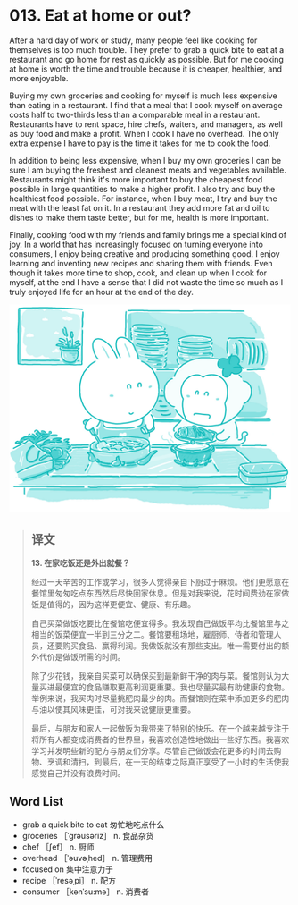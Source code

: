 # 013. Eat at home or out?

After a hard day of work or study, many people feel like cooking for themselves is too much trouble. They prefer to grab a quick bite to eat at a restaurant and go home for rest as quickly as possible. But for me cooking at home is worth the time and trouble because it is cheaper, healthier, and more enjoyable.

Buying my own groceries and cooking for myself is much less expensive than eating in a restaurant. I find that a meal that I cook myself on average costs half to two-thirds less than a comparable meal in a restaurant. Restaurants have to rent space, hire chefs, waiters, and managers, as well as buy food and make a profit. When I cook I have no overhead. The only extra expense I have to pay is the time it takes for me to cook the food.

In addition to being less expensive, when I buy my own groceries I can be sure I am buying the freshest and cleanest meats and vegetables available. Restaurants might think it's more important to buy the cheapest food possible in large quantities to make a higher profit. I also try and buy the healthiest food possible. For instance, when I buy meat, I try and buy the meat with the least fat on it. In a restaurant they add more fat and oil to dishes to make them taste better, but for me, health is more important.

Finally, cooking food with my friends and family brings me a special kind of joy. In a world that has increasingly focused on turning everyone into consumers, I enjoy being creative and producing something good. I enjoy learning and inventing new recipes and sharing them with friends. Even though it takes more time to shop, cook, and clean up when I cook for myself, at the end I have a sense that I did not waste the time so much as I truly enjoyed life for an hour at the end of the day.

![](.gitbook/assets/toefl-ibt-high-score-essays-013.jpg)

> ## 译文
>
> **13. 在家吃饭还是外出就餐？**
>
> 经过一天辛苦的工作或学习，很多人觉得亲自下厨过于麻烦。他们更愿意在餐馆里匆匆吃点东西然后尽快回家休息。但是对我来说，花时间费劲在家做饭是值得的，因为这样更便宜、健康、有乐趣。
>
> 自己买菜做饭吃要比在餐馆吃便宜得多。我发现自己做饭平均比餐馆里与之相当的饭菜便宜一半到三分之二。餐馆要租场地，雇厨师、侍者和管理人员，还要购买食品、赢得利润。我做饭就没有那些支出。唯一需要付出的额外代价是做饭所需的时间。
>
> 除了少花钱，我亲自买菜可以确保买到最新鲜干净的肉与菜。餐馆则认为大量买进最便宜的食品赚取更高利润更重要。我也尽量买最有助健康的食物。举例来说，我买肉时尽量挑肥肉最少的肉。而餐馆则在菜中添加更多的肥肉与油以使其风味更佳，可对我来说健康更重要。
>
> 最后，与朋友和家人一起做饭为我带来了特别的快乐。在一个越来越专注于将所有人都变成消费者的世界里，我喜欢创造性地做出一些好东西。我喜欢学习并发明些新的配方与朋友们分享。尽管自己做饭会花更多的时间去购物、烹调和清扫，到最后，在一天的结束之际真正享受了一小时的生活使我感觉自己并没有浪费时间。

## Word List

* grab a quick bite to eat 匆忙地吃点什么
* groceries ［ˈgrəusəriz］ n. 食品杂货
* chef ［ʃef］ n. 厨师
* overhead ［ˈəuvəˌhed］ n. 管理费用
* focused on 集中注意力于
* recipe ［ˈresəˌpi］ n. 配方
* consumer ［kənˈsu:mə］ n. 消费者

